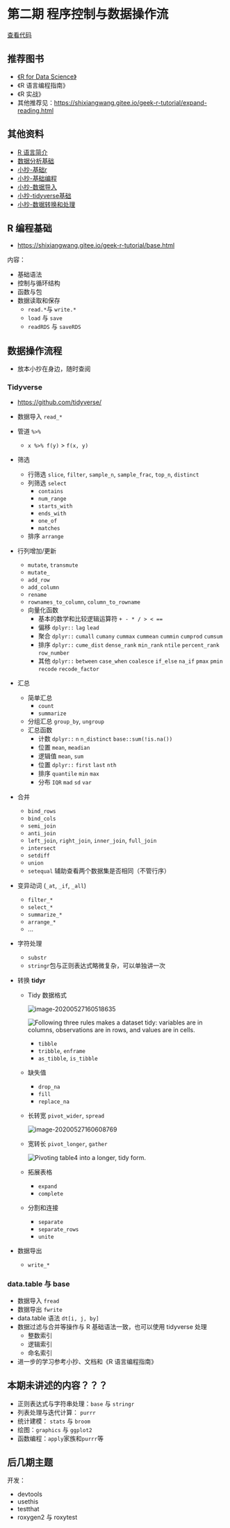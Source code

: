 # 第二期 程序控制与数据操作流

[查看代码](main.R)

## 推荐图书

- [《R for Data Science》](http://r4ds.had.co.nz/)
- 《R 语言编程指南》
- 《R 实战》
- 其他推荐见：https://shixiangwang.gitee.io/geek-r-tutorial/expand-reading.html

## 其他资料

- [R 语言简介](r-language-introduction.pdf)
- [数据分析基础](data-analytics-introduction.pdf)
- [小抄-基础r](base-r.pdf)
- [小抄-基础编程](R-Programming.pdf)
- [小抄-数据导入](data-import.pdf)
- [小抄-tidyverse基础](Tidyverse.pdf)
- [小抄-数据转换和处理](data-transformation.pdf)

## R 编程基础

- https://shixiangwang.gitee.io/geek-r-tutorial/base.html

内容：

- 基础语法
- 控制与循环结构
- 函数与包
- 数据读取和保存
    - `read.*`与 `write.*`
    - `load` 与 `save`
    - `readRDS` 与 `saveRDS`

## 数据操作流程

- 放本小抄在身边，随时查阅

### Tidyverse

- https://github.com/tidyverse/

- 数据导入 `read_*`

- 管道 `%>%`

    - `x %>% f(y)` > `f(x, y)`

- 筛选

    - 行筛选 `slice`, `filter`, `sample_n`, `sample_frac`, `top_n`, `distinct`
    - 列筛选 `select`
        - `contains`
        - `num_range`
        - `starts_with`
        - `ends_with`
        - `one_of`
        - `matches`
    - 排序 `arrange`

- 行列增加/更新

    - `mutate`, `transmute`
    - `mutate_`
    - `add_row`
    - `add_column`
    - `rename`
    - `rownames_to_column`, `column_to_rowname`           
    - 向量化函数
        - 基本的数学和比较逻辑运算符 `+ - * / > < ==`
        - 偏移 `dplyr::` `lag` `lead`
        - 聚合 `dplyr::` `cumall` `cumany` `cummax` `cummean` `cummin` `cumprod` `cumsum`
        - 排序 `dplyr::` `cume_dist` `dense_rank` `min_rank` `ntile` `percent_rank` `row_number`
        - 其他 `dplyr::` `between` `case_when` `coalesce` `if_else` `na_if` `pmax` `pmin` `recode` `recode_factor`               

- 汇总

    - 简单汇总 
        - `count`                                                                                                                                                                         
        - `summarize`
    - 分组汇总 `group_by`, `ungroup`
    - 汇总函数
        - 计数 `dplyr::` `n` `n_distinct` `base::sum(!is.na())`
        - 位置 `mean`, `meadian`
        - 逻辑值 `mean`, `sum`
        - 位置 `dplyr::` `first` `last` `nth`
        - 排序 `quantile` `min` `max`
        - 分布 `IQR` `mad` `sd` `var`

    

- 合并

    - `bind_rows`
    - `bind_cols`
    - `semi_join`
    - `anti_join`
    - `left_join`, `right_join`, `inner_join`, `full_join`
    - `intersect`
    - `setdiff`
    - `union` 
    - `setequal` 辅助查看两个数据集是否相同（不管行序）

- 变异动词 (`_at`, `_if`, `_all`) 

    - `filter_*`
    - `select_*`
    - `summarize_*`
    - `arrange_*`
    - ...

- 字符处理

    - `substr`
    - `stringr`包与正则表达式略微复杂，可以单独讲一次

- 转换 **tidyr**
    - Tidy 数据格式 

        

        ![image-20200527160518635](%E7%AC%AC%E4%BA%8C%E6%9C%9F.assets/image-20200527160518635.png)

        ![Following three rules makes a dataset tidy: variables are in columns, observations are in rows, and values are in cells.](%E7%AC%AC%E4%BA%8C%E6%9C%9F.assets/tidy-1.png)

        - `tibble`
        - `tribble`, `enframe`
        - `as_tibble`, `is_tibble`

    - 缺失值
        - `drop_na`
        - `fill`
        - `replace_na`
        
    - 长转宽 `pivot_wider`, `spread`

        ![image-20200527160608769](%E7%AC%AC%E4%BA%8C%E6%9C%9F.assets/image-20200527160608769.png)

    - 宽转长 `pivot_longer`, `gather`

        ![Pivoting `table4` into a longer, tidy form.](%E7%AC%AC%E4%BA%8C%E6%9C%9F.assets/tidy-9.png)

    - 拓展表格
        - `expand`
        - `complete`
        
    - 分割和连接
        - `separate`
        - `separate_rows`
        - `unite`

- 数据导出

    - `write_*`


### data.table 与 base

- 数据导入 `fread`
- 数据导出 `fwrite`
- data.table 语法 `dt[i, j, by]`
- 数据过滤与合并等操作与 R 基础语法一致，也可以使用 tidyverse 处理
    - 整数索引
    - 逻辑索引
    - 命名索引
- 进一步的学习参考小抄、文档和《R 语言编程指南》





## 本期未讲述的内容？？？

- 正则表达式与字符串处理：`base` 与 `stringr`
- 列表处理与迭代计算： `purrr`
- 统计建模： `stats` 与 `broom`
- 绘图：`graphics` 与 `ggplot2`
- 函数编程：`apply`家族和`purrr`等



## 后几期主题

开发：

-   devtools
-   usethis
-   testthat
-   roxygen2 与 roxytest